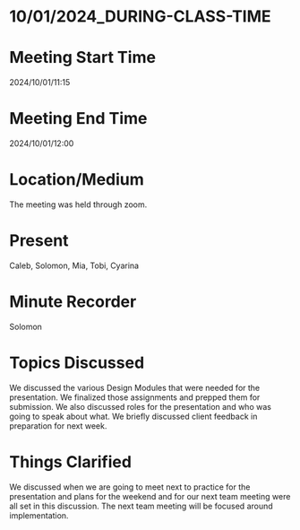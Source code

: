 # 10/01/2024_DURING-CLASS-TIME

# Meeting Start Time

2024/10/01/11:15 

# Meeting End Time

2024/10/01/12:00

# Location/Medium

The meeting was held through zoom.

# Present

Caleb, Solomon, Mia, Tobi, Cyarina 

# Minute Recorder

Solomon

# Topics Discussed

We discussed the various Design Modules that were needed for the presentation. We finalized those assignments and prepped them for submission. We also discussed roles for the presentation and who was going to speak about what. We briefly discussed client feedback in
preparation for next week.

# Things Clarified
We discussed when we are going to meet next to practice for the presentation and plans for the weekend and for our next team meeting were all set in this discussion. The next team meeting will be focused around implementation.
